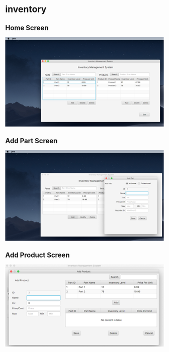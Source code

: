 # inventory

## Home Screen
![home screen](home.png?raw=true "Home Screen")

## Add Part Screen
![add part screen](part.png?raw=true "Part Screen")

## Add Product Screen
![add Product screen](product.png?raw=true "Product Screen")
